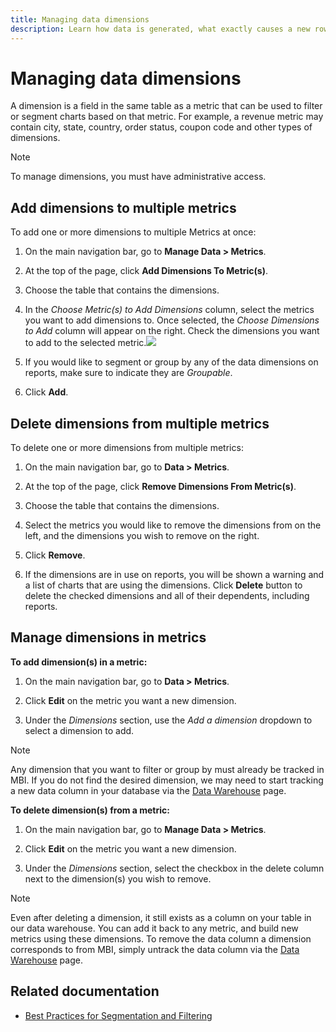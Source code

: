 ```yaml
---
title: Managing data dimensions
description: Learn how data is generated, what exactly causes a new row to be inserted into one of the Core Magento Tables, and how are actions such as making a purchase or creating an account recorded into the Magento database.
---
```

# Managing data dimensions

A dimension is a field in the same table as a metric that can be used to filter or segment charts based on that metric. For example, a revenue metric may contain city, state, country, order status, coupon code and other types of dimensions.


>[!NOTE]
>
>To manage dimensions, you must have administrative access.


## Add dimensions to multiple metrics

To add one or more dimensions to multiple Metrics at once:

1. On the main navigation bar, go to **Manage Data > Metrics**.

1. At the top of the page, click **Add Dimensions To Metric(s)**.

1. Choose the table that contains the dimensions.

1. In the _Choose Metric(s) to Add Dimensions_ column, select the metrics you want to add dimensions to. Once selected, the _Choose Dimensions to Add_ column will appear on the right. Check the dimensions you want to add to the selected metric.![](../../mbi/assets//Add_Dimensions.png)

1. If you would like to segment or group by any of the data dimensions on reports, make sure to indicate they are _Groupable_.

1. Click **Add**.

## Delete dimensions from multiple metrics

To delete one or more dimensions from multiple metrics:

1. On the main navigation bar, go to **Data > Metrics**.

1. At the top of the page, click **Remove Dimensions From Metric(s)**.

1. Choose the table that contains the dimensions.

1. Select the metrics you would like to remove the dimensions from on the left, and the dimensions you wish to remove on the right.

1. Click **Remove**.

1. If the dimensions are in use on reports, you will be shown a warning and a list of charts that are using the dimensions. Click **Delete** button to delete the checked dimensions and all of their dependents, including reports.

## Manage dimensions in metrics

**To add dimension(s) in a metric:**

1. On the main navigation bar, go to **Data > Metrics**.

1. Click **Edit** on the metric you want a new dimension.

1. Under the _Dimensions_ section, use the _Add a dimension_ dropdown to select a dimension to add.

>[!NOTE]
>
>Any dimension that you want to filter or group by must already be tracked in MBI. If you do not find the desired dimension, we may need to start tracking a new data column in your database via the [Data Warehouse](../data-warehouse-mgr/tour-dwm.md) page.


**To delete dimension(s) from a metric:**

1. On the main navigation bar, go to **Manage Data > Metrics**.

1. Click **Edit** on the metric you want a new dimension.

1. Under the _Dimensions_ section, select the checkbox in the delete column next to the dimension(s) you wish to remove.

>[!NOTE]
>
>Even after deleting a dimension, it still exists as a column on your table in our data warehouse. You can add it back to any metric, and build new metrics using these dimensions. To remove the data column a dimension corresponds to from MBI, simply untrack the data column via the [Data Warehouse](../data-warehouse-mgr/tour-dwm.md) page.

## Related documentation

* [Best Practices for Segmentation and Filtering](../../best-practices/segment-filter.md)
